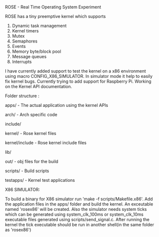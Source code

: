 ROSE - Real Time Operating System Experiment

ROSE has a tiny preemptive kernel which supports

1. Dynamic task management
2. Kernel timers
3. Mutex
4. Semaphores
5. Events
6. Memory byte/block pool
7. Message queues
8. Interrupts

I have currently added support to test the kernel on a x86 environment using macro CONFIG_X86_SIMULATOR. In simulator mode it help to easily fix kernel bugs.
Currently trying to add support for Raspberry Pi. Working on the Kernel API documentation.

Folder structure :

apps/ - The actual application using the kernel APIs

arch/ - Arch specific code

include/

kernel/ - Rose kernel files

kernel/include - Rose kernel include files

lib/

out/ - obj files for the build

scripts/ - Build scripts

testapps/ - Kernel test applications


X86 SIMULATOR:

To build a binary for X86 simulator run 'make -f scripts/Makefile.x86'. Add the application files in the apps/ folder and build the kernel. An exceutable named 'rosex86' will be created.
Also the simulator needs system ticks which can be generated using system_clk_100ms or system_clk_10ms executable files generated using scripts/send_signal.c. After running the kernel the tick executable should be run in another shell(in the same folder as 'rosex86')
